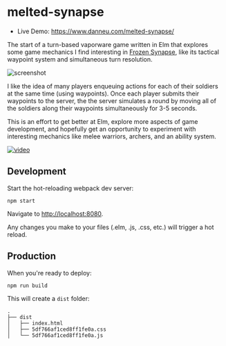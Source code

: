 

# melted-synapse

- Live Demo: <https://www.danneu.com/melted-synapse/>

The start of a turn-based vaporware game written in Elm that explores some game
mechanics I find interesting in [Frozen Synapse](http://www.frozensynapse.com/),
like its tactical waypoint system and simultaneous turn resolution.

![screenshot](https://dl.dropboxusercontent.com/spa/quq37nq1583x0lf/75nykunj.png)

I like the idea of many players enqueuing actions for each of their soldiers
at the same time (using waypoints). Once each player submits their waypoints
to the server, the the server simulates a round by moving all of the soldiers
along their waypoints simultaneously for 3-5 seconds.

This is an effort to get better at Elm, explore more aspects of game development,
and hopefully get an opportunity to experiment with interesting mechanics
like melee warriors, archers, and an ability system.

[![video](https://dl.dropboxusercontent.com/spa/quq37nq1583x0lf/9usswxnf.png)](https://www.youtube.com/watch?v=BOlV_9DYnOw)


## Development

Start the hot-reloading webpack dev server:

    npm start

Navigate to <http://localhost:8080>.

Any changes you make to your files (.elm, .js, .css, etc.) will trigger
a hot reload.

## Production

When you're ready to deploy:

    npm run build

This will create a `dist` folder:

    .
    ├── dist
    │   ├── index.html
    │   ├── 5df766af1ced8ff1fe0a.css
    │   └── 5df766af1ced8ff1fe0a.js
